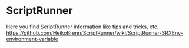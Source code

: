 # ScriptRunner
Here you find ScriptRunner information like tips and tricks, etc.
https://github.com/HeikoBrenn/ScriptRunner/wiki/ScriptRunner-SRXEnv-environment-variable
